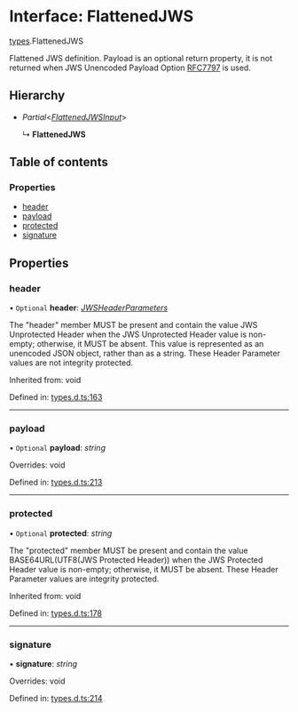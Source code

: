 # Interface: FlattenedJWS

[types](../modules/types.md).FlattenedJWS

Flattened JWS definition. Payload is an optional return property, it
is not returned when JWS Unencoded Payload Option
[RFC7797](https://tools.ietf.org/html/rfc7797) is used.

## Hierarchy

* *Partial*<[*FlattenedJWSInput*](types.flattenedjwsinput.md)\>

  ↳ **FlattenedJWS**

## Table of contents

### Properties

- [header](types.flattenedjws.md#header)
- [payload](types.flattenedjws.md#payload)
- [protected](types.flattenedjws.md#protected)
- [signature](types.flattenedjws.md#signature)

## Properties

### header

• `Optional` **header**: [*JWSHeaderParameters*](types.jwsheaderparameters.md)

The "header" member MUST be present and contain the value JWS
Unprotected Header when the JWS Unprotected Header value is non-
empty; otherwise, it MUST be absent.  This value is represented as
an unencoded JSON object, rather than as a string.  These Header
Parameter values are not integrity protected.

Inherited from: void

Defined in: [types.d.ts:163](https://github.com/panva/jose/blob/v3.11.3/src/types.d.ts#L163)

___

### payload

• `Optional` **payload**: *string*

Overrides: void

Defined in: [types.d.ts:213](https://github.com/panva/jose/blob/v3.11.3/src/types.d.ts#L213)

___

### protected

• `Optional` **protected**: *string*

The "protected" member MUST be present and contain the value
BASE64URL(UTF8(JWS Protected Header)) when the JWS Protected
Header value is non-empty; otherwise, it MUST be absent.  These
Header Parameter values are integrity protected.

Inherited from: void

Defined in: [types.d.ts:178](https://github.com/panva/jose/blob/v3.11.3/src/types.d.ts#L178)

___

### signature

• **signature**: *string*

Overrides: void

Defined in: [types.d.ts:214](https://github.com/panva/jose/blob/v3.11.3/src/types.d.ts#L214)
